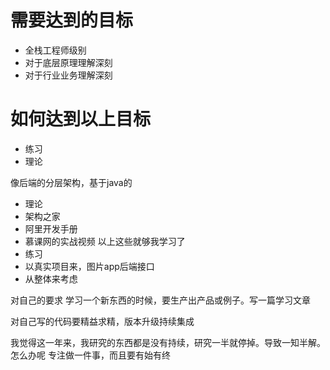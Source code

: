 # 需要达到的目标
- 全栈工程师级别
- 对于底层原理理解深刻
- 对于行业业务理解深刻

# 如何达到以上目标
- 练习
- 理论

像后端的分层架构，基于java的
- 理论
 - 架构之家
 - 阿里开发手册
 - 慕课网的实战视频
以上这些就够我学习了
- 练习
 - 以真实项目来，图片app后端接口
 - 从整体来考虑


 对自己的要求
 学习一个新东西的时候，要生产出产品或例子。写一篇学习文章

 对自己写的代码要精益求精，版本升级持续集成

 我觉得这一年来，我研究的东西都是没有持续，研究一半就停掉。导致一知半解。怎么办呢
 专注做一件事，而且要有始有终	